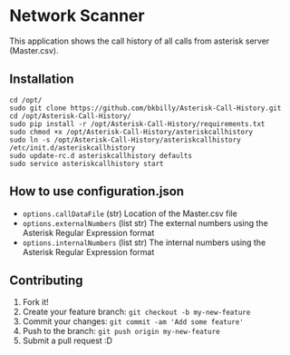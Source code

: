 # Network Scanner

This application shows the call history of all calls from asterisk server (Master.csv).

## Installation
```
cd /opt/
sudo git clone https://github.com/bkbilly/Asterisk-Call-History.git
cd /opt/Asterisk-Call-History/
sudo pip install -r /opt/Asterisk-Call-History/requirements.txt
sudo chmod +x /opt/Asterisk-Call-History/asteriskcallhistory
sudo ln -s /opt/Asterisk-Call-History/asteriskcallhistory /etc/init.d/asteriskcallhistory
sudo update-rc.d asteriskcallhistory defaults
sudo service asteriskcallhistory start
```

## How to use configuration.json

* `options.callDataFile` (str) Location of the Master.csv file
* `options.externalNumbers` (list str) The external numbers using the Asterisk Regular Expression format
* `options.internalNumbers` (list str) The internal numbers using the Asterisk Regular Expression format

## Contributing

1. Fork it!
2. Create your feature branch: `git checkout -b my-new-feature`
3. Commit your changes: `git commit -am 'Add some feature'`
4. Push to the branch: `git push origin my-new-feature`
5. Submit a pull request :D
